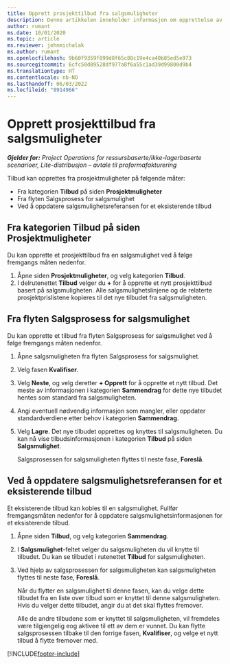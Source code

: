 ```yaml
---
title: Opprett prosjekttilbud fra salgsmuligheter
description: Denne artikkelen inneholder informasjon om opprettelse av et prosjekttilbud fra en salgsmulighet.
author: rumant
ms.date: 10/01/2020
ms.topic: article
ms.reviewer: johnmichalak
ms.author: rumant
ms.openlocfilehash: 9b60f9359f899d8f65c88c19e4ca40b85ed5e973
ms.sourcegitcommit: 6cfc50d89528df977a8f6a55c1ad39d99800d9b4
ms.translationtype: HT
ms.contentlocale: nb-NO
ms.lasthandoff: 06/03/2022
ms.locfileid: "8914966"
---
```

# <a name="create-project-quotes-from-opportunities"></a>Opprett prosjekttilbud fra salgsmuligheter

_**Gjelder for:** Project Operations for ressursbaserte/ikke-lagerbaserte scenarioer, Lite-distribusjon – avtale til proformafakturering_

Tilbud kan opprettes fra prosjektmuligheter på følgende måter:

- Fra kategorien **Tilbud** på siden **Prosjektmuligheter**
- Fra flyten Salgsprosess for salgsmulighet
- Ved å oppdatere salgsmulighetsreferansen for et eksisterende tilbud

## <a name="from-the-quotes-tab-of-the-project-opportunity-page"></a>Fra kategorien Tilbud på siden Prosjektmuligheter

Du kan opprette et prosjekttilbud fra en salgsmulighet ved å følge fremgangs måten nedenfor.

1. Åpne siden **Prosjektmuligheter**, og velg kategorien **Tilbud**. 
2. I delrutenettet **Tilbud** velger du **+** for å opprette et nytt prosjekttilbud basert på salgsmuligheten. Alle salgsmulighetslinjene og de relaterte prosjektprislistene kopieres til det nye tilbudet fra salgsmuligheten.

## <a name="from-the-opportunity-sales-process-flow"></a>Fra flyten Salgsprosess for salgsmulighet

Du kan opprette et tilbud fra flyten Salgsprosess for salgsmulighet ved å følge fremgangs måten nedenfor.

1. Åpne salgsmuligheten fra flyten Salgsprosess for salgsmulighet.
2. Velg fasen **Kvalifiser**. 
3. Velg **Neste**, og velg deretter **+ Opprett** for å opprette et nytt tilbud. Det meste av informasjonen i kategorien **Sammendrag** for dette nye tilbudet hentes som standard fra salgsmuligheten. 
4. Angi eventuell nødvendig informasjon som mangler, eller oppdater standardverdiene etter behov i kategorien **Sammendrag**.
5. Velg **Lagre**. Det nye tilbudet opprettes og knyttes til salgsmuligheten. Du kan nå vise tilbudsinformasjonen i kategorien **Tilbud** på siden **Salgsmulighet**. 

   Salgsprosessen for salgsmuligheten flyttes til neste fase, **Foreslå**.


## <a name="by-updating-the-opportunity-reference-on-an-existing-quote"></a>Ved å oppdatere salgsmulighetsreferansen for et eksisterende tilbud

Et eksisterende tilbud kan kobles til en salgsmulighet. Fullfør fremgangsmåten nedenfor for å oppdatere salgsmulighetsinformasjonen for et eksisterende tilbud.

1. Åpne siden **Tilbud**, og velg kategorien **Sammendrag**.
2. I **Salgsmulighet**-feltet velger du salgsmuligheten du vil knytte til tilbudet. Du kan se tilbudet i rutenettet **Tilbud** for salgsmuligheten. 
3. Ved hjelp av salgsprosessen for salgsmuligheten kan salgsmuligheten flyttes til neste fase, **Foreslå**. 

   Når du flytter en salgsmulighet til denne fasen, kan du velge dette tilbudet fra en liste over tilbud som er knyttet til denne salgsmuligheten. Hvis du velger dette tilbudet, angir du at det skal flyttes fremover.

   Alle de andre tilbudene som er knyttet til salgsmuligheten, vil fremdeles være tilgjengelig eog aktivee til ett av dem er vunnet. Du kan flytte salgsprosessen tilbake til den forrige fasen, **Kvalifiser**, og velge et nytt tilbud å flytte fremover med.


[!INCLUDE[footer-include](../includes/footer-banner.md)]